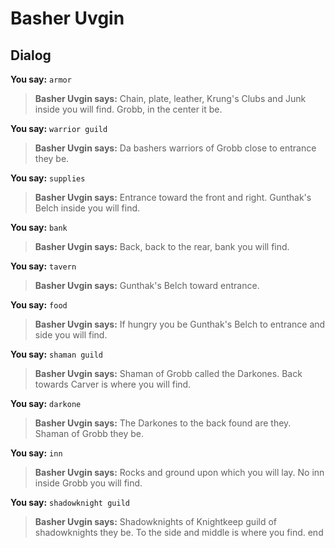 # Basher Uvgin
## Dialog

**You say:** `armor`



>**Basher Uvgin says:** Chain, plate, leather, Krung's Clubs and Junk inside you will find.  Grobb, in the center it be.

**You say:** `warrior guild`



>**Basher Uvgin says:** Da bashers warriors of Grobb close to entrance they be.

**You say:** `supplies`



>**Basher Uvgin says:** Entrance toward the front and right.  Gunthak's Belch inside you will find.

**You say:** `bank`



>**Basher Uvgin says:** Back, back to the rear, bank you will find.

**You say:** `tavern`



>**Basher Uvgin says:** Gunthak's Belch toward entrance.

**You say:** `food`



>**Basher Uvgin says:** If hungry you be Gunthak's Belch to entrance and side you will find.

**You say:** `shaman guild`



>**Basher Uvgin says:** Shaman of Grobb called the Darkones.  Back towards Carver is where you will find.

**You say:** `darkone`



>**Basher Uvgin says:** The Darkones to the back found are they.  Shaman of Grobb they be.

**You say:** `inn`



>**Basher Uvgin says:** Rocks and ground upon which you will lay.  No inn inside Grobb you will find.

**You say:** `shadowknight guild`



>**Basher Uvgin says:** Shadowknights of Knightkeep guild of shadowknights they be.  To the side and middle is where you find.
end